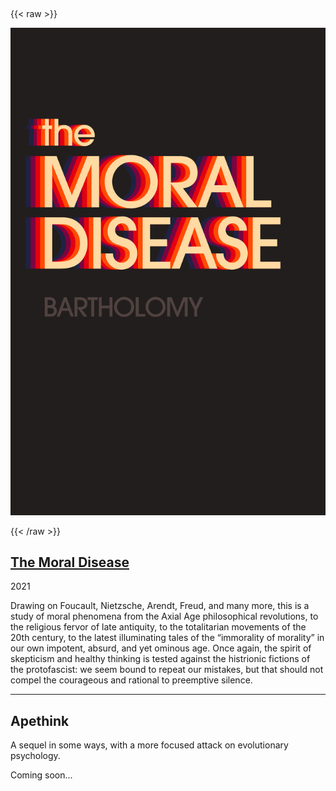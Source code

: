 ![]()

<!-- HACK: Hugo really wants the page to begin with Markdown, and will fail if it starts with a shortcode -->

{{< raw >}}

<a href="https://www.amazon.com/dp/1737889404">
  <img class="book" src="themoraldisease_v5.jpg"/>
</a>

{{< /raw >}}

## [The Moral Disease](https://www.amazon.com/dp/1737889404)

2021

Drawing on Foucault, Nietzsche, Arendt, Freud, and many more, this is a study of moral phenomena from the Axial Age philosophical revolutions, to the religious fervor of late antiquity, to the totalitarian movements of the 20th century, to the latest illuminating tales of the “immorality of morality” in our own impotent, absurd, and yet ominous age. Once again, the spirit of skepticism and healthy thinking is tested against the histrionic fictions of the protofascist: we seem bound to repeat our mistakes, but that should not compel the courageous and rational to preemptive silence.

---

## Apethink

A sequel in some ways, with a more focused attack on evolutionary psychology.

Coming soon...
